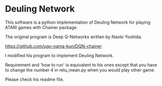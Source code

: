 

# Deuling Network

This software is a python implementation of Deuling Network for playing ATARI games with Chainer package.

The original program is Deep Q-Networks written by Naoto Yoshida.

https://github.com/ugo-nama-kun/DQN-chainer

I modified his program to implement Deuling Network.

Requirement and 'how to run' is equivalent to his ones except that you have to change the number 4 in relu_mean.py when you would play other game.

Please check his readme file.